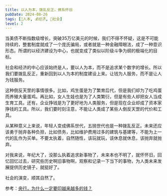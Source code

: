 ```yaml
---
title: 以人为本，拨乱反正，佛系怀旧
pubDate: 2024-08-26
tags: [👶人本, 💰经济, 👫社会]
level: 2
---
```


当美债不断指数级增长，突破35万亿美元的时候，我们不得不怀疑，这是不可能持续的，整套制度就成了一个庞氏骗局，或者就是一种金融障眼法，成了一种意识形态。所谓的以经济建设为中心，也就变成了类似以阶级斗争为纲的极端化的目标。

社会和经济的中心应该始终是人，要以人为本，而不是追求某个数字的增长。所以我们要拨乱反正，重新回到以人为本的制度建设上来。让钱为人服务，而不是让人为钱服务。

这种倒反天罡的事情很多。比如，鸡生蛋是为了繁育后代，但是我们却为了吃鸡蛋而养殖大量蛋鸡。再比如，女人生娃也是为了人类繁衍，但是有些人却把女人当成生育工具。还有，企业挣钱是为了更好地为人类服务，但是现在企业却成了资本家挣钱的工具。所以，我们要时刻注意，不能让人类成了某些人倒反天罡的代价和工具。

从某种意义上来说，年轻人变成佛系世代，五抛世代也是一种拨乱反正。未来还应该勇于抛弃各种负担，比如债务，比如维护费用过多的建筑与基建等，不能为上一代的乱作为买单。不要太执着，自然随性，该玩就玩，该休息就休息，该抛弃就抛弃。

对我来说，年纪大了，没那么执着追求新事物了，未来本也不明了，就怀怀旧，回忆回忆过去，研究些历史啊旧事物啊，观察和记录一下当下的事物，为人类未来发展提供历史镜子，就挺好了。

社会的演变，顺其自然了。

参考：[央行，为什么一定要印越来越多的钱？](https://xueqiu.com/1742630316/220626603)
